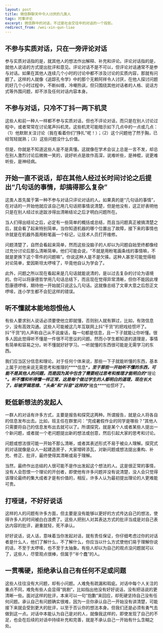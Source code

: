 ```yaml
---
layout: post
title: 微信群聊天中令人讨厌的几类人
tags: 时事评论
excerpt: 微信群中的对话，不过是社会交往中的对话的一个投影。
redirect_from: /wei-xin-qun-liao
---
```


## 不参与实质对话，只在一旁评论对话

参与实质对话指的是，就其他人的想法作出解释、补充和评论。评论对话指的是，就他人说话的方式提出批评和意见。评论对话不是不可以，但评论对话通常不是参与对话。如果在其他人连续几个小时的讨论中都不涉及讨论的实质内容，那就有问题了。这样的人就像《追踪孔令学》中的那个无赖阿祥令人讨厌，在他人探讨问题的好几个小时过程中，不断纠缠，冷嘲热讽，但只围绕其他对话者的人格、说话方式等外围问题，却不涉及任何对话内容本身。

## 不参与对话，只冷不丁抖一两下机灵

这些人和前一种人一样都不参与实质对话，但也不评论对话，而只是在别人讨论过程中，或者常常在讨论尾声抖机灵。这些机灵可能暗示如下几点中的一点或几点：（1）他默默关注讨论（我在看着你们“挣扎”呢！）；（2）这个问题他了然于胸，已经驾轻就熟；（3）这些问题没什么价值。

但是，你就是不知道这些人是不是真懂。这就像在学术会议上总是一言不发，却总在别人激烈讨论后微微一笑的，说好听点是故作高深，说难听些，是神棍，说更难听些，是神经病。

## 开始一直不说话，却在其他人经过长时间讨论之后提出“几句话的事情，却搞得那么复杂”

这类人首先属于第一种不参与对话只评论对话的人。如果真的是“几句话的事情”，在对话的一开始他就应该自己用几句话把事情说清楚，但是他没有，这正好表明他只是在别人经过长途跋涉得出清晰结论之后才明白问题所在。

当人们得出结论之后，必定有一些简单的概括或总结，而且当问题真正被搞清楚之后，就会看了起来特别简单。当你知道机器的哪个位置出了故障，接下来的事情也许就是在机器外面用粉笔画一个标记，让技术人员打开维修。

问题清楚了，自然会看起来简单，然而这些没脑子的人却以为问题自始至终都像经过充分讨论后那么清晰简单。他们可能会说，“不就是用粉笔画条线的事情嘛，不就是更换下这个零件的问题嘛”。你说这种人是不是欠揍。这种人甚至可能觉得相对论简单，爱因斯坦太啰嗦了，毕竟他自认为学会了。

此外，问题之所以现在看起来是几句话就能说清的，是以过去复杂的讨论为语境的。你可以将康德哲学用几句话总结下，而且现在觉得异常清晰，但你不能因此埋怨康德啰嗦，期待他一开始就只说这么几句话。这就像总结了文章大意之后怨正文啰嗦，连小学生都不会犯这样的错误。

## 听不懂就本能地怨恨他人

有些人要求别人说话必须要使他立即就懂，否则别人就有罪过，比如，有效信息少，没有高效沟通。这些人可能被这几年互联网上抖“干货”的把戏给惯坏了。抖“干货”的人声称自己从不说废话，每一句都是信息，且一下子就能让你听懂。很多人因此觉得听不懂是一件很不可思议的问题。然而小学生都知道的道理是，事情有简单和容易之分。听不懂就好好学习。一听就懂的东西很可能是无需学习的东西。

我们应当区分信息和理论。对于任何个体来说，那些一下子就能听懂的东西，基本上属于对他来说无需思考和推理的***\*信息\****，至于那些一开始听不懂的东西，可能不是其他人的问题，而是因为其中包含了需要经过思考和推理才能明白的***\*理论\****。听不懂和听得懂一样正常，这是每个做过学生的人都明白的道理，现在长大了，却被罗辑思维、“头条”和“抖音”这样的***\*猪食\****给惯坏了。

## 贬低新想法的发起人

一群人的对话有许多方式，主要是报告和探究这两种。所谓报告，就是众人将各自的信息发布出去。比如，班主任在群里问：“完成暑假作业的同学是哪些？”其他人只需要将自己的信息发布出去就可以了。所谓探究，就是某个人或者某些人提出一个新问题，或者就一个老问题提出新的想法或创意，然后引起大家的思考和讨论。

问题或想法很可能一开始不那么清晰，或者其表述形式不易于被众人理解。探究式的对话就像是众人一起建造房子，大家增砖添瓦，对新问题或想法提出重构、补充、修正、批评，最终使得其清晰或易于理解。

当然，最终作出总结的人很可能不是作出发起这个想法的人。这是很正常的事情，没有人会怨恨一个理论的开创者，即使他有许多问题并没有说清楚，没人会只觉得该理论最终的集大成者才是有价值的，相反，许多人认为最初提出理论的人更难能可贵。

## 打哑谜，不好好说话

这样的人的问题有许多方面，但主要是没有能够以更好的方式传达自己的想法，使得许多人的时间被白白浪费了。这些人把别人对其表达方式的批评当成是对自己表达内容的批评，避重就轻，死不承认。

好好说话，说人话，意味着当你发起对话，就有责任保证，你仔细考虑过你的对话者是什么人，他们了解什么，不了解什么，你应当以什么方式使他们易于理解你说的话，不至于太啰嗦，也不至于太抽象。有些人却以为自己的观点没问题就可以了，这些人，尽管观点很棒，但属于“半个蠢”的人。

## 一贯嘴硬，拒绝承认自己有任何不足或问题

这些人往往没有大问题，却有小问题。人难免有疏漏和瑕疵。对话中每个人关注的重点不同，难免有些人会显得“挑剔”，比如指出他没有好好说话，没有把话说的更清晰一些。面对这样的批评，本来可以一句“抱歉”来回应，却死硬坚持自己没有任何问题。承认自己有问题确实很难，因为一旦你承认自己一开始没有讲清楚，可能接下来就会受到更大的批评，以至于否认你的想法本身。但我们还是必须有勇气去做到这一点。对话中本能认为自己是对的人，就像我这样的，即使发现了自己的不足，也会在后续的对话中持续补充和完善，就是不承认自己一开始有什么含糊之处。